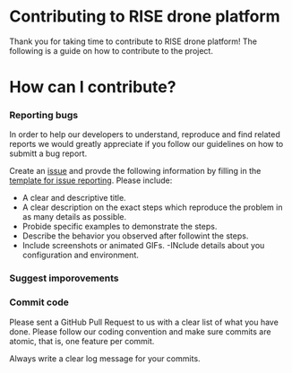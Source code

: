 # Contributing to RISE drone platform

Thank you for taking time to contribute to RISE drone platform! The following is a guide on how to contribute to the project. 

# How can I contribute?
  
### Reporting bugs
In order to help our developers to understand, reproduce and find related reports we would greatly appreciate if you follow our guidelines on how to submitt a bug report. 

Create an [issue](https://docs.github.com/en/issues/tracking-your-work-with-issues/about-issues) and provde the following information by filling in the [template for issue reporting](). Please include: 
- A clear and descriptive title.
- A clear description on the exact steps which reproduce the problem in as many details as possible.
- Probide specific examples to demonstrate the steps.
- Describe the behavior you observed after followint the steps.
- Include screenshots or animated GIFs. 
-INclude details about you configuration and environment. 

### Suggest imporovements 
  
### Commit code
Please sent a GitHub Pull Request to us with a clear list of what you have done. Please follow our coding convention and make sure commits are atomic, that is, one feature per commit. 

Always write a clear log message for your commits.
  
